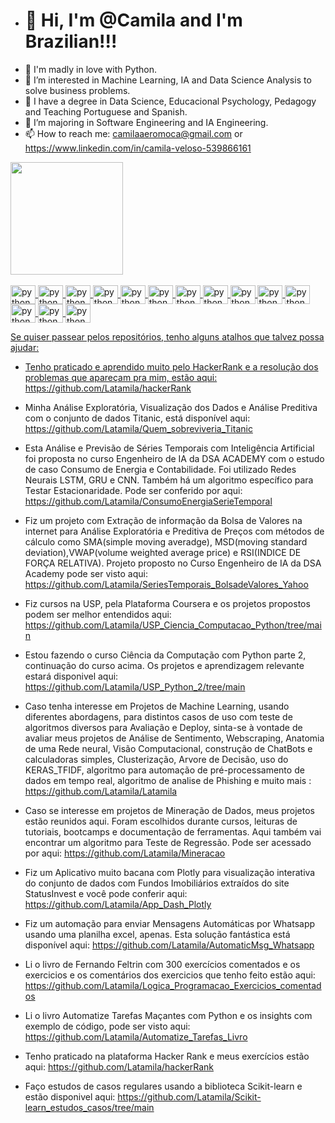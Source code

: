 - <h1>👋 Hi, I'm @Camila and I'm Brazilian!!!  </h1>
- 💞️ I'm madly in love with Python.
- 👀 I’m interested in Machine Learning, IA and Data Science Analysis to solve business problems.
- 🌱 I have a degree in Data Science, Educacional Psychology, Pedagogy and Teaching Portuguese and Spanish.
- 💞️ I’m majoring in Software Engineering and IA Engineering.
- 📫 How to reach me: camilaaeromoca@gmail.com or  https://www.linkedin.com/in/camila-veloso-539866161



<!---
Latamila/Latamila is a ✨ special ✨ repository because its `README.md` (this file) appears on your GitHub profile.
You can click the Preview link to take a look at your changes.
--->
<div>
   <a href="https://github.com/latamila">
   <img height='180em' src="https://github-readme-stats.vercel.app/api?username=latamila&theme=nightowl&show_icons=true">
</div>
<div style="display: inline_block"><br>
    <img align='center' alt='python' height='30' width='40' src="https://cdn.jsdelivr.net/gh/devicons/devicon/icons/python/python-original-wordmark.svg""/>
    <img align='center' alt='python' height='30' width='40'  src="https://cdn.jsdelivr.net/gh/devicons/devicon/icons/html5/html5-original-wordmark.svg" />
    <img align='center' alt='python' height='30' width='40' src="https://cdn.jsdelivr.net/gh/devicons/devicon/icons/css3/css3-original-wordmark.svg" />
    <img align='center' alt='python' height='30' width='40'  src="https://cdn.jsdelivr.net/gh/devicons/devicon/icons/javascript/javascript-original.svg" />
    <img align='center' alt='python' height='30' width='40' src="https://cdn.jsdelivr.net/gh/devicons/devicon/icons/postgresql/postgresql-original-wordmark.svg" />
    <img align='center' alt='python' height='30' width='40'  src="https://cdn.jsdelivr.net/gh/devicons/devicon/icons/google/google-original.svg" />
    <img align='center' alt='python' height='30' width='40' src="https://cdn.jsdelivr.net/gh/devicons/devicon/icons/googlecloud/googlecloud-original.svg" />
    <img align='center' alt='python' height='30' width='40' src="https://cdn.jsdelivr.net/gh/devicons/devicon/icons/docker/docker-original-wordmark.svg" />
   <img align='center' alt='python' height='30' width='40'  src="https://cdn.jsdelivr.net/gh/devicons/devicon/icons/jupyter/jupyter-original-wordmark.svg" />
   <img align='center' alt='python' height='30' width='40'src="https://cdn.jsdelivr.net/gh/devicons/devicon/icons/visualstudio/visualstudio-plain.svg" />
   <img align='center' alt='python' height='30' width='40' src="https://cdn.jsdelivr.net/gh/devicons/devicon/icons/github/github-original.svg" />
   <img align='center' alt='python' height='30' width='40' src="https://cdn.jsdelivr.net/gh/devicons/devicon/icons/linux/linux-original.svg" />
   <img align='center' alt='python' height='30' width='40'src="https://cdn.jsdelivr.net/gh/devicons/devicon/icons/mysql/mysql-original-wordmark.svg" />
   <img align='center' alt='python' height='30' width='40' src="https://cdn.jsdelivr.net/gh/devicons/devicon/icons/slack/slack-original.svg" />
          




          
          
Se quiser passear pelos repositórios, tenho alguns atalhos que talvez possa ajudar:

* Tenho praticado e aprendido muito pelo HackerRank e a resolução dos problemas que apareçam pra mim, estão aqui: https://github.com/Latamila/hackerRank

* Minha Análise Exploratória, Visualização dos Dados e Análise Preditiva com o conjunto de dados Titanic, está disponível aqui: https://github.com/Latamila/Quem_sobreviveria_Titanic

* Esta Análise e Previsão de Séries Temporais com Inteligência Artificial foi proposta no curso Engenheiro de IA da DSA ACADEMY com o estudo de caso Consumo de Energia e Contabilidade. Foi utilizado Redes Neurais LSTM, GRU e CNN. Também há um algoritmo específico para Testar Estacionaridade. Pode ser conferido por aqui: https://github.com/Latamila/ConsumoEnergiaSerieTemporal

*  Fiz um projeto com Extração de informação da Bolsa de Valores na internet para Análise Exploratória e Preditiva de Preços com métodos de cálculo como SMA(simple moving averadge), MSD(moving standard deviation),VWAP(volume weighted average price) e RSI(INDICE DE FORÇA RELATIVA). Projeto proposto no Curso Engenheiro de IA da DSA Academy pode ser visto aqui: https://github.com/Latamila/SeriesTemporais_BolsadeValores_Yahoo

* Fiz cursos na USP, pela Plataforma Coursera e os projetos propostos podem ser melhor entendidos aqui: https://github.com/Latamila/USP_Ciencia_Computacao_Python/tree/main

* Estou fazendo o curso Ciência da Computação com Python parte 2, continuação do curso acima. Os projetos e aprendizagem relevante estará disponivel aqui: https://github.com/Latamila/USP_Python_2/tree/main

* Caso tenha interesse em Projetos de Machine Learning, usando diferentes abordagens, para distintos casos de uso com teste de algoritmos diversos para Avaliação e Deploy, sinta-se à vontade de avaliar meus projetos de Análise de Sentimento, Webscraping, Anatomia de uma Rede neural, Visão Computacional, construção de ChatBots e calculadoras simples, Clusterização, Arvore de Decisão, uso do KERAS_TFIDF, algoritmo para automação de pré-processamento de dados em tempo real, algoritmo de analise de Phishing e muito mais : https://github.com/Latamila/Latamila

* Caso se interesse em projetos de Mineração de Dados, meus projetos estão reunidos aqui. Foram escolhidos durante cursos, leituras de tutoriais, bootcamps e documentação de ferramentas. Aqui também vai encontrar um algoritmo para Teste de Regressão. Pode ser acessado por aqui: https://github.com/Latamila/Mineracao

* Fiz um Aplicativo muito bacana com Plotly para visualização interativa do conjunto de dados com Fundos Imobiliários extraídos do site StatusInvest e você pode conferir aqui: https://github.com/Latamila/App_Dash_Plotly

* Fiz um automação para enviar Mensagens Automáticas por Whatsapp usando uma planilha excel, apenas. Esta solução fantástica está disponível aqui: https://github.com/Latamila/AutomaticMsg_Whatsapp

* Li o livro de Fernando Feltrin com 300 exercícios comentados e os exercicios e os comentários dos exercicios que tenho feito estão aqui:  https://github.com/Latamila/Logica_Programacao_Exercicios_comentados

* Li o livro Automatize Tarefas Maçantes com Python e os insights com exemplo de código, pode ser visto aqui: https://github.com/Latamila/Automatize_Tarefas_Livro

* Tenho praticado na plataforma Hacker Rank e meus exercícios estão aqui: https://github.com/Latamila/hackerRank

* Faço estudos de casos regulares usando a biblioteca Scikit-learn e estão disponivel aqui: https://github.com/Latamila/Scikit-learn_estudos_casos/tree/main
